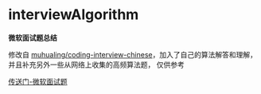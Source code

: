 # interviewAlgorithm

**微软面试题总结**

修改自 [muhualing/coding-interview-chinese](https://github.com/muhualing/coding-interview-chinese/tree/master/microsoft)，加入了自己的算法解答和理解，并且补充另外一些从网络上收集的高频算法题， 仅供参考

[传送门-微软面试题](https://github.com/lck1201/interviewAlgorithm/blob/master/microsoft)
